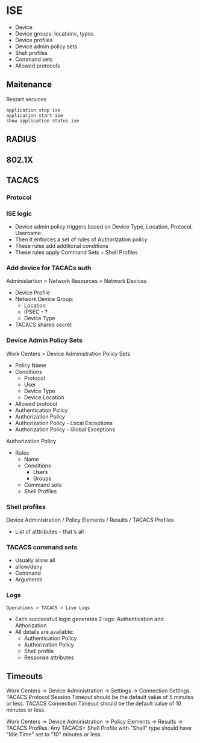 # ISE

- Device
- Device groups: locations, types
- Device profiles
- Device admin policy sets
- Shell profiles
- Command sets
- Allowed protocols

## Maitenance

Restart services

```
application stop ise
application start ise
show application status ise
```

## RADIUS

## 802.1X

## TACACS

### Protocol

### ISE logic

- Device admin policy triggers based on Device Type, Location, Protocol, Username
- Then it enforces a set of rules of Authorization policy
- These rules add additional conditions
- These rules apply Command Sets + Shell Profiles

### Add device for TACACs auth

Administartion > Network Resources > Network Devices

- Device Profile
- Network Device Group:
  - Location
  - IPSEC - ?
  - Device Type
- TACACS shared secret

### Device Admin Policy Sets

Work Centers > Device Administration Policy Sets

- Policy Name
- Conditions
  - Protocol
  - User
  - Device Type
  - Device Location
- Allowed protocol
- Authentication Policy
- Authorization Policy
- Authorization Policy - Local Exceptions
- Authorization Policy - Global Exceptions

Authorization Policy

- Rules
  - Name
  - Conditions
    - Users
    - Groups
  - Command sets
  - Shell Profiles
 
### Shell profiles

Device Administration / Policy Elements / Results / TACACS Profiles

- List of atttributes - that's all

### TACACS command sets

- Usually allow all
- allow/deny
- Command
- Arguments

### Logs

`Operations > TACACS > Live Logs`

- Each successfull login generates 2 logs: Authentication and Aithorization
- All details are available:
  - Authentication Policy
  - Authorization Policy
  - Shell profile
  - Response attributes
 
## Timeouts

Work Centers -> Device Administration -> Settings -> Connection Settings.
TACACS Protocol Session Timeout should be the default value of 5 minutes or less.
TACACS Connection Timeout should be the default value of 10 minutes or less.

Work Centers -> Device Administration -> Policy Elements -> Results -> TACACS Profiles.
Any TACACS+ Shell Profile with "Shell" type should have "Idle Time" set to "10" minutes or less.
